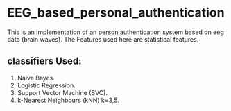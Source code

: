 # EEG_based_personal_authentication
This is an implementation of an person authentication system based on eeg data (brain waves). The Features used here are statistical features.

## classifiers Used:
1. Naive Bayes.
2. Logistic Regression.
3. Support Vector Machine (SVC).
4. k-Nearest Neighbours (kNN) k=3,5.
